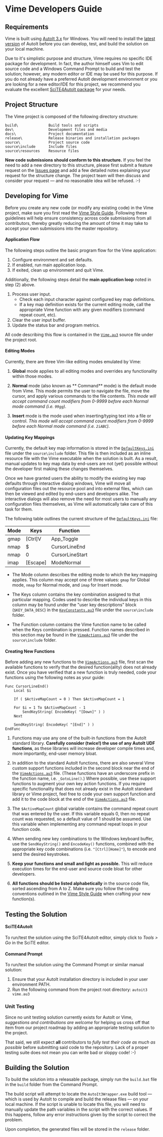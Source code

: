 # Vime Developers Guide

## Requirements

Vime is built using [AutoIt 3.x][AutoItLink] for Windows.  You will need to install the [latest version][DownloadLink] of AutoIt before you can develop, test, and build the solution on your local machine.

Due to it's simplistic purpose and structure, Vime requires no specific IDE package for development.  In fact, the author himself uses Vim to edit source code and a Windows Command Prompt to build and test the solution; however, any modern editor or IDE may be used for this purpose.  If you do not already have a preferred AutoIt development environment or you are looking for a new editor/IDE for this project, we recommend you evaluate the excellent [SciTE4AutoIt package][SciteLink] for your needs.

## Project Structure

The Vime project is composed of the following directory structure:

```
build\              Build tools and scripts
dev\                Development files and media
docs\               Project documentation
release\            Release binaries and installation packages
source\             Project source code
source\include      Include files
source\resources    Resource files
```

**New code submissions should conform to this structure.**  If you feel the need to add a new directory to this structure, please first submit a feature request on the [Issues page][IssuesLink] and add a few detailed notes explaining your request for the structure change.  The project team will then discuss and consider your request — and no reasonable idea will be refused.  :-)

## Developing for Vime

Before you create any new code (or modify any existing code) in the Vime project, make sure you first read the [Vime Style Guide][StyleGuideLink].  Following these guidelines will help ensure consistency across code submissions from all contributors, thereby greatly reducing the amount of time it may take to accept your own submissions into the master repository.

#### Application Flow

The following steps outline the basic program flow for the Vime application:

1. Configure environment and set defaults.
2. If enabled, run main application loop.
3. If exited, clean up environment and quit Vime.

Additionally, the following steps detail the **main application loop** noted in step (2) above.

1. Process user input.
    * Check each input character against configured key map definitions.
    * If a key map definition exists for the current editing mode, call the appropriate Vime function with any given modifiers (command repeat count, etc).
2. Clear the user input buffer.
3. Update the status bar and program metrics.

All code describing this flow is contained in the [`Vime.au3`][SourceVimeLink] source file under the project root.

#### Editing Modes

Currently, there are three Vim-like editing modes emulated by Vime:

1. **Global** mode applies to all editing modes and overrides any functionality within those modes.

2. **Normal** mode (also known as ** Command** mode) is the default mode from Vime.  This mode permits the user to navigate the file, move the cursor, and apply various commands to the file contents.  *This mode will accept command count modifiers from 0-9999 before each Normal mode command (i.e. `99gg`).*

3. **Insert** mode is the mode used when inserting/typing text into a file or control.  *This mode will accept command count modifiers from 0-9999 before each Normal mode command (i.e. `2iABC`).*

#### Updating Key Mappings

Currently, the default key map information is stored in the [`DefaultKeys.ini`][SourceDefaultKeysLink] file under the `source\include` folder.  This file is then included as an inline resource file with the Vime executable when the solution is built.  As a result, manual updates to key map data by end-users are not (yet) possible without the developer first making these changes themselves.

Once we have granted users the ability to modify the existing key map defaults through interactive dialog windows, Vime will move all configuration files out the resource pool and into external files, which can then be viewed and edited by end-users and developers alike.  The interactive dialogs will also remove the need for most users to manually any configuration files themselves, as Vime will automatically take care of this task for them.

The following table outlines the current structure of the [`DefaultKeys.ini`][SourceDefaultKeysLink] file:

| Mode | Keys     | Function        |
| ---- | -------- | --------------- |
| gmap | [Ctrl]V  | App_Toggle      |
| nmap | $        | CursorLineEnd   |
| nmap | 0        | CursorLineStart |
| imap | [Escape] | ModeNormal      |

* The Mode column describes the editing mode to which the key mapping applies.  This column may accept one of three values: `gmap` for Global mode, `nmap` for Normal mode, and `imap` for Insert mode.

* The Keys column contains the key combination assigned to that particular mapping.  Codes used to describe the individual keys in this column may be found under the "user key descriptions" block (`$KEY_DATA_DESC`) in the [`KeyConstants.au3`][SourceKeyCodesLink] file under the `source\include` folder.

* The Function column contains the Vime function name to be called when the Keys combination is pressed.  Function names described in this section may be found in the [`VimeActions.au3`][SourceActionsLink] file under the `source\include` folder.

#### Creating New Functions

Before adding any new functions to the [`VimeActions.au3`][SourceActionsLink] file, first scan the available functions to verify that the desired function(ality) does not already exist.  Once you have verified that a new function is truly needed, code your functions using the following notes as your guide:

```AutoIt
Func CursorLineEnd()
    Local $i

    If ( $ActiveMapCount = 0 ) Then $ActiveMapCount = 1

    For $i = 1 To $ActiveMapCount - 1
        SendKeyString( EncodeKey( "[Down]" ) )
    Next

    SendKeyString( EncodeKey( "[End]" ) )
EndFunc
```
1. Functions may use any one of the built-in functions from the AutoIt standard library.  **Carefully consider (twice!) the use of any AutoIt UDF functions**, as these libraries will increase developer compile times and, more importantly, end-user memory bloat.

2. In addition to the standard AutoIt functions, there are also several Vime custom support functions included in the second block near the end of the [`VimeActions.au3`][SourceActionsLink] file.  (These functions have an underscore prefix in the function name, i.e. `_GotoLine()`.) Where possible, use these support functions to augment your own key action functions.  If you require specific functionality that does not already exist in the AutoIt standard library or Vime project, feel free to code your own support function and add it to the code block at the end of the [`VimeActions.au3`][SourceActionsLink] file.

3. The `$ActiveMapCount` global variable contains the command repeat count that was entered by the user.  If this variable equals 0, then no repeat count was requested, so a default value of 1 should be assumed.  Use this variable when implementing any command repeat loops in your function code.

4. When sending new key combinations to the Windows keyboard buffer, use the `SendKeyString()` and `EncodeKey()` functions, combined with the appropriate key code combinations (i.e. `"[Ctrl][Home]"`), to encode and send the desired keystrokes.

5. **Keep your functions and small and light as possible.**  This will reduce execution times for the end-user and source code bloat for other developers.

6. **All functions should be listed alphabetically** in the source code file, sorted ascending from A to Z.  Make sure you follow the coding conventions outlined in the [Vime Style Guide][StyleGuideLink] when crafting your new function(s).

## Testing the Solution

#### SciTE4AutoIt

To run/test the solution using the SciTE4AutoIt editor, simply click to *Tools > Go* in the SciTE editor.

#### Command Prompt

To run/test the solution using the Command Prompt or similar manual solution:

1. Ensure that your AutoIt installation directory is included in your user environment PATH.
2. Run the following command from the project root directory: `autoit3 vime.au3`

### Unit Testing

Since no unit testing solution currently exists for AutoIt or Vime, *suggestions and contributions are welcome* for helping us cross off that item from our project roadmap by adding an appropriate testing solution to the project.

That said, we still expect **all** contributors to *fully test their code as much as possible* before submitting said code to the repository.  Lack of a proper testing suite does not mean you can write bad or sloppy code!  :-)

## Building the Solution

To build the solution into a releasable package, simply run the `build.bat` file in the `build` folder from the Command Prompt.

The build script will attempt to locate the `AutoIt3Wrapper.exe` build tool — which is used by AutoIt to compile and build the release files — on your local machine.  If the script is unable to locate this file, you will need to manually update the path variables in the script with the correct values.  If this happens, follow any error instructions given by the script to correct the problem.

Upon completion, the generated files will be stored in the `release` folder.

[AutoItLink]: http://www.autoitscript.com/
[DownloadLink]: http://www.autoitscript.com/site/autoit/downloads/
[IssuesLink]: https://github.com/Axianator/Vime/issues
[SciteLink]: http://www.autoitscript.com/site/autoit-script-editor/
[SourceDefaultKeysLink]: https://raw.github.com/axianator/vime/master/source/include/DefaultKeys.ini
[SourceActionsLink]: https://raw.github.com/axianator/vime/master/source/include/VimeActions.au3
[SourceKeyCodesLink]: https://raw.github.com/axianator/vime/master/source/include/KeyConstants.au3
[SourceVimeLink]: https://raw.github.com/axianator/vime/master/source/Vime.au3
[StyleGuideLink]: https://raw.github.com/axianator/vime/master/docs/STYLE-GUIDE.txt

